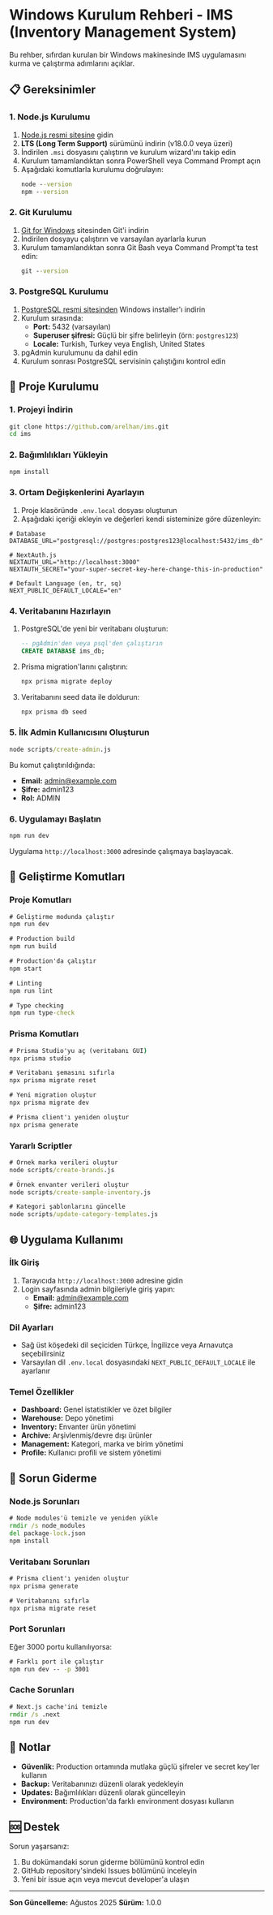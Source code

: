# Windows Kurulum Rehberi - IMS (Inventory Management System)

Bu rehber, sıfırdan kurulan bir Windows makinesinde IMS uygulamasını kurma ve çalıştırma adımlarını açıklar.

## 📋 Gereksinimler

### 1. Node.js Kurulumu
1. [Node.js resmi sitesine](https://nodejs.org/) gidin
2. **LTS (Long Term Support)** sürümünü indirin (v18.0.0 veya üzeri)
3. İndirilen `.msi` dosyasını çalıştırın ve kurulum wizard'ını takip edin
4. Kurulum tamamlandıktan sonra PowerShell veya Command Prompt açın
5. Aşağıdaki komutlarla kurulumu doğrulayın:
   ```cmd
   node --version
   npm --version
   ```

### 2. Git Kurulumu
1. [Git for Windows](https://git-scm.com/download/win) sitesinden Git'i indirin
2. İndirilen dosyayu çalıştırın ve varsayılan ayarlarla kurun
3. Kurulum tamamlandıktan sonra Git Bash veya Command Prompt'ta test edin:
   ```cmd
   git --version
   ```

### 3. PostgreSQL Kurulumu
1. [PostgreSQL resmi sitesinden](https://www.postgresql.org/download/windows/) Windows installer'ı indirin
2. Kurulum sırasında:
   - **Port:** 5432 (varsayılan)
   - **Superuser şifresi:** Güçlü bir şifre belirleyin (örn: `postgres123`)
   - **Locale:** Turkish, Turkey veya English, United States
3. pgAdmin kurulumunu da dahil edin
4. Kurulum sonrası PostgreSQL servisinin çalıştığını kontrol edin

## 🚀 Proje Kurulumu

### 1. Projeyi İndirin
```cmd
git clone https://github.com/arelhan/ims.git
cd ims
```

### 2. Bağımlılıkları Yükleyin
```cmd
npm install
```

### 3. Ortam Değişkenlerini Ayarlayın
1. Proje klasöründe `.env.local` dosyası oluşturun
2. Aşağıdaki içeriği ekleyin ve değerleri kendi sisteminize göre düzenleyin:

```env
# Database
DATABASE_URL="postgresql://postgres:postgres123@localhost:5432/ims_db"

# NextAuth.js
NEXTAUTH_URL="http://localhost:3000"
NEXTAUTH_SECRET="your-super-secret-key-here-change-this-in-production"

# Default Language (en, tr, sq)
NEXT_PUBLIC_DEFAULT_LOCALE="en"
```

### 4. Veritabanını Hazırlayın
1. PostgreSQL'de yeni bir veritabanı oluşturun:
   ```sql
   -- pgAdmin'den veya psql'den çalıştırın
   CREATE DATABASE ims_db;
   ```

2. Prisma migration'larını çalıştırın:
   ```cmd
   npx prisma migrate deploy
   ```

3. Veritabanını seed data ile doldurun:
   ```cmd
   npx prisma db seed
   ```

### 5. İlk Admin Kullanıcısını Oluşturun
```cmd
node scripts/create-admin.js
```

Bu komut çalıştırıldığında:
- **Email:** admin@example.com
- **Şifre:** admin123
- **Rol:** ADMIN

### 6. Uygulamayı Başlatın
```cmd
npm run dev
```

Uygulama `http://localhost:3000` adresinde çalışmaya başlayacak.

## 🔧 Geliştirme Komutları

### Proje Komutları
```cmd
# Geliştirme modunda çalıştır
npm run dev

# Production build
npm run build

# Production'da çalıştır
npm start

# Linting
npm run lint

# Type checking
npm run type-check
```

### Prisma Komutları
```cmd
# Prisma Studio'yu aç (veritabanı GUI)
npx prisma studio

# Veritabanı şemasını sıfırla
npx prisma migrate reset

# Yeni migration oluştur
npx prisma migrate dev

# Prisma client'ı yeniden oluştur
npx prisma generate
```

### Yararlı Scriptler
```cmd
# Örnek marka verileri oluştur
node scripts/create-brands.js

# Örnek envanter verileri oluştur
node scripts/create-sample-inventory.js

# Kategori şablonlarını güncelle
node scripts/update-category-templates.js
```

## 🌐 Uygulama Kullanımı

### İlk Giriş
1. Tarayıcıda `http://localhost:3000` adresine gidin
2. Login sayfasında admin bilgileriyle giriş yapın:
   - **Email:** admin@example.com
   - **Şifre:** admin123

### Dil Ayarları
- Sağ üst köşedeki dil seçiciden Türkçe, İngilizce veya Arnavutça seçebilirsiniz
- Varsayılan dil `.env.local` dosyasındaki `NEXT_PUBLIC_DEFAULT_LOCALE` ile ayarlanır

### Temel Özellikler
- **Dashboard:** Genel istatistikler ve özet bilgiler
- **Warehouse:** Depo yönetimi
- **Inventory:** Envanter ürün yönetimi
- **Archive:** Arşivlenmiş/devre dışı ürünler
- **Management:** Kategori, marka ve birim yönetimi
- **Profile:** Kullanıcı profili ve sistem yönetimi

## 🐛 Sorun Giderme

### Node.js Sorunları
```cmd
# Node modules'ü temizle ve yeniden yükle
rmdir /s node_modules
del package-lock.json
npm install
```

### Veritabanı Sorunları
```cmd
# Prisma client'ı yeniden oluştur
npx prisma generate

# Veritabanını sıfırla
npx prisma migrate reset
```

### Port Sorunları
Eğer 3000 portu kullanılıyorsa:
```cmd
# Farklı port ile çalıştır
npm run dev -- -p 3001
```

### Cache Sorunları
```cmd
# Next.js cache'ini temizle
rmdir /s .next
npm run dev
```

## 📝 Notlar

- **Güvenlik:** Production ortamında mutlaka güçlü şifreler ve secret key'ler kullanın
- **Backup:** Veritabanınızı düzenli olarak yedekleyin
- **Updates:** Bağımlılıkları düzenli olarak güncelleyin
- **Environment:** Production'da farklı environment dosyası kullanın

## 🆘 Destek

Sorun yaşarsanız:
1. Bu dokümandaki sorun giderme bölümünü kontrol edin
2. GitHub repository'sindeki Issues bölümünü inceleyin
3. Yeni bir issue açın veya mevcut developer'a ulaşın

---

**Son Güncelleme:** Ağustos 2025
**Sürüm:** 1.0.0
